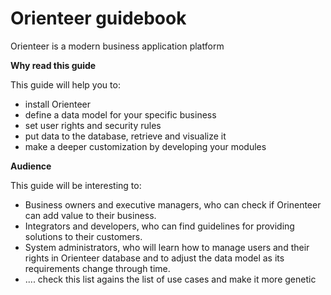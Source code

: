 # Orienteer guidebook


Orienteer is a modern business application platform

**Why read this guide**

This guide will help you to:
* install Orienteer
* define a data model for your specific business
* set user rights and security rules
* put data to the database, retrieve and visualize it
* make a deeper customization by developing your modules


**Audience**

This guide will be interesting to:
* Business owners and executive managers, who can check if Orinenteer can add value to their business.
* Integrators and developers, who can find guidelines for providing solutions to their customers.
* System administrators, who will learn how to manage users and their rights in Orienteer database and to adjust the data model as its requirements change through time.
* .... check this list agains the list of use cases and make it more genetic

